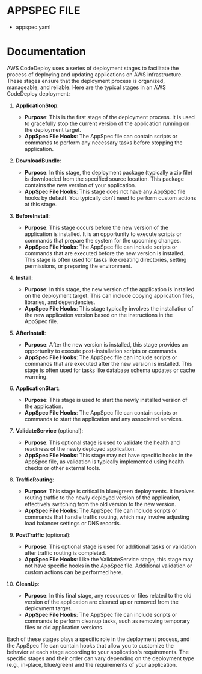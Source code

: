 # APPSPEC FILE
- appspec.yaml

# Documentation
AWS CodeDeploy uses a series of deployment stages to facilitate the process of deploying and updating applications on AWS infrastructure. These stages ensure that the deployment process is organized, manageable, and reliable. Here are the typical stages in an AWS CodeDeploy deployment:

1. **ApplicationStop**:
   - **Purpose**: This is the first stage of the deployment process. It is used to gracefully stop the current version of the application running on the deployment target.
   - **AppSpec File Hooks**: The AppSpec file can contain scripts or commands to perform any necessary tasks before stopping the application.

2. **DownloadBundle**:
   - **Purpose**: In this stage, the deployment package (typically a zip file) is downloaded from the specified source location. This package contains the new version of your application.
   - **AppSpec File Hooks**: This stage does not have any AppSpec file hooks by default. You typically don't need to perform custom actions at this stage.

3. **BeforeInstall**:
   - **Purpose**: This stage occurs before the new version of the application is installed. It is an opportunity to execute scripts or commands that prepare the system for the upcoming changes.
   - **AppSpec File Hooks**: The AppSpec file can include scripts or commands that are executed before the new version is installed. This stage is often used for tasks like creating directories, setting permissions, or preparing the environment.

4. **Install**:
   - **Purpose**: In this stage, the new version of the application is installed on the deployment target. This can include copying application files, libraries, and dependencies.
   - **AppSpec File Hooks**: This stage typically involves the installation of the new application version based on the instructions in the AppSpec file.

5. **AfterInstall**:
   - **Purpose**: After the new version is installed, this stage provides an opportunity to execute post-installation scripts or commands.
   - **AppSpec File Hooks**: The AppSpec file can include scripts or commands that are executed after the new version is installed. This stage is often used for tasks like database schema updates or cache warming.

6. **ApplicationStart**:
   - **Purpose**: This stage is used to start the newly installed version of the application.
   - **AppSpec File Hooks**: The AppSpec file can contain scripts or commands to start the application and any associated services.

7. **ValidateService** (optional):
   - **Purpose**: This optional stage is used to validate the health and readiness of the newly deployed application.
   - **AppSpec File Hooks**: This stage may not have specific hooks in the AppSpec file, as validation is typically implemented using health checks or other external tools.

8. **TrafficRouting**:
   - **Purpose**: This stage is critical in blue/green deployments. It involves routing traffic to the newly deployed version of the application, effectively switching from the old version to the new version.
   - **AppSpec File Hooks**: The AppSpec file can include scripts or commands that handle traffic routing, which may involve adjusting load balancer settings or DNS records.

9. **PostTraffic** (optional):
   - **Purpose**: This optional stage is used for additional tasks or validation after traffic routing is completed.
   - **AppSpec File Hooks**: Like the ValidateService stage, this stage may not have specific hooks in the AppSpec file. Additional validation or custom actions can be performed here.

10. **CleanUp**:
    - **Purpose**: In this final stage, any resources or files related to the old version of the application are cleaned up or removed from the deployment target.
    - **AppSpec File Hooks**: The AppSpec file can include scripts or commands to perform cleanup tasks, such as removing temporary files or old application versions.

Each of these stages plays a specific role in the deployment process, and the AppSpec file can contain hooks that allow you to customize the behavior at each stage according to your application's requirements. The specific stages and their order can vary depending on the deployment type (e.g., in-place, blue/green) and the requirements of your application.
